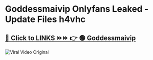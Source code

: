 
 # Goddessmaivip Onlyfans Leaked - Update Files h4vhc

## <h2><a href="https://clipsfans.com/Goddessmaivip&ref=git">🔗 Click to LINKS ⏩⏩ 👉 🟢 Goddessmaivip </a></h2>

<a href="https://clipsfans.com/Goddessmaivip&ref=git" rel="nofollow" data-target="animated-image.originalLink"><img src="https://i.ibb.co.com/xMMVF88/686577567.gif" alt="Viral Video Original" style="max-width: 100%; display: inline-block;" data-target="animated-image.originalImage"></a>

